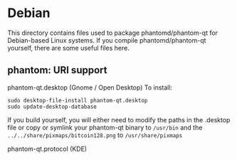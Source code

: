 
Debian
====================
This directory contains files used to package phantomd/phantom-qt
for Debian-based Linux systems. If you compile phantomd/phantom-qt yourself, there are some useful files here.

## phantom: URI support ##


phantom-qt.desktop  (Gnome / Open Desktop)
To install:

	sudo desktop-file-install phantom-qt.desktop
	sudo update-desktop-database

If you build yourself, you will either need to modify the paths in
the .desktop file or copy or symlink your phantom-qt binary to `/usr/bin`
and the `../../share/pixmaps/bitcoin128.png` to `/usr/share/pixmaps`

phantom-qt.protocol (KDE)

